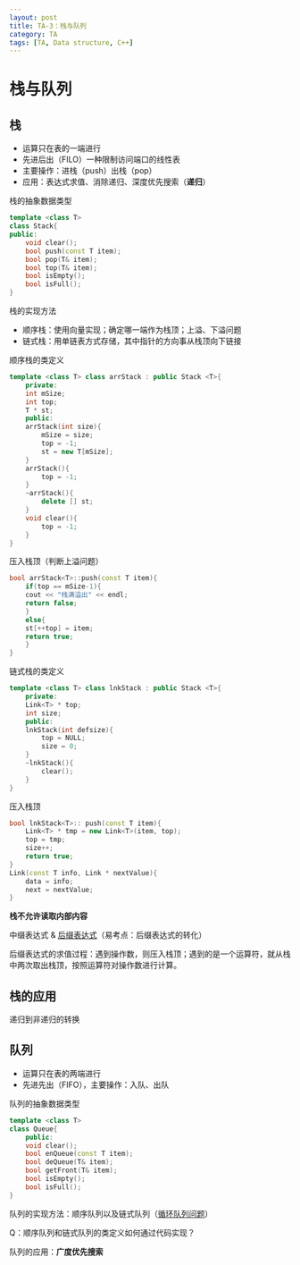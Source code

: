 ```yaml
---
layout: post
title: TA-3：栈与队列
category: TA
tags: [TA, Data structure, C++]
---
```


# 栈与队列

## 栈

- 运算只在表的一端进行
- 先进后出（FILO）一种限制访问端口的线性表
- 主要操作：进栈（push）出栈（pop）
- 应用：表达式求值、消除递归、深度优先搜索（**递归**）

栈的抽象数据类型

```c++
template <class T>
class Stack{
public:
    void clear();
    bool push(const T item);
    bool pop(T& item);
    bool top(T& item);
    bool isEmpty();
    bool isFull();
}
```

栈的实现方法

- 顺序栈：使用向量实现；确定哪一端作为栈顶；上溢、下溢问题
- 链式栈：用单链表方式存储，其中指针的方向事从栈顶向下链接

顺序栈的类定义

```c++
template <class T> class arrStack : public Stack <T>{
    private:
	int mSize;
	int top;
	T * st;
    public:
	arrStack(int size){
	    mSize = size; 
	    top = -1;
	    st = new T[mSize];
	}
	arrStack(){
	    top = -1;
	}
	~arrStack(){
	    delete [] st;
	}
	void clear(){
	    top = -1;
	}
}
```

压入栈顶（判断上溢问题）

```c++
bool arrStack<T>::push(const T item){
    if(top == mSize-1){
	cout << "栈满溢出" << endl;
	return false;
    }
    else{
	st[++top] = item;
	return true;
    }
}
```

链式栈的类定义

```c++
template <class T> class lnkStack : public Stack <T>{
    private:
	Link<T> * top;
	int size;
    public:
	lnkStack(int defsize){
	    top = NULL;
	    size = 0;
	}
	~lnkStack(){
	    clear();
	}
}
```

压入栈顶

```c++
bool lnkStack<T>:: push(const T item){
    Link<T> * tmp = new Link<T>(item, top);
    top = tmp;
    size++;
    return true;
}
Link(const T info, Link * nextValue){
    data = info;
    next = nextValue;
}
```

**栈不允许读取内部内容**

中缀表达式 & [后缀表达式](https://leetcode-cn.com/problems/evaluate-reverse-polish-notation/)（易考点：后缀表达式的转化）

后缀表达式的求值过程：遇到操作数，则压入栈顶；遇到的是一个运算符，就从栈中两次取出栈顶，按照运算符对操作数进行计算。

## 栈的应用

递归到非递归的转换

## 队列

- 运算只在表的两端进行
- 先进先出（FIFO），主要操作：入队、出队

队列的抽象数据类型

```c++
template <class T>
class Queue{
    public:
	void clear();
	bool enQueue(const T item);
	bool deQueue(T& item);
	bool getFront(T& item);
	bool isEmpty();
	bool isFull();
}
```

队列的实现方法：顺序队列以及链式队列（[循环队列问题](https://leetcode-cn.com/problems/design-circular-queue/)）

Q：顺序队列和链式队列的类定义如何通过代码实现？

队列的应用：**广度优先搜索**

